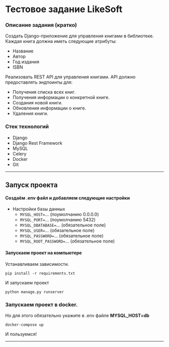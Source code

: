# Тестовое задание LikeSoft

### Описание задания (кратко)
Создать Django-приложение для управления книгами в библиотеке. Каждая книга должна иметь следующие атрибуты:
- Название
- Автор
- Год издания
- ISBN

Реализовать REST API для управления книгами. API должно предоставлять эндпоинты для:
- Получения списка всех книг.
- Получения информации о конкретной книге.
- Создания новой книги.
- Обновления информации о книге.
- Удаления книги.

### Стек технологий
- Django
- Django Rest Framework
- MySQL
- Celery
- Docker
- Git

---
## Запуск проекта

#### Создаём .env файл и добавляем следующие настройки

- Настройки базы данных 
  - `MYSQL_HOST=`... (поумолчанию 0.0.0.0)
  - `MYSQL_PORT=`... (поумолчанию 5432)
  - `MYSQL_DBATABASE=`... (обязательное поле)
  - `MYSQL_USER=`... (обязательное поле)
  - `MYSQL_PASSWORD=`... (обязательное поле)
  - `MYSQL_ROOT_PASSWORD=`... (обязательное поле)


#### Запускаем проект на компьютере
Устанавливаем зависимости.
```
pip install -r requirements.txt
```
И запускаем проект
```
python manage.py runserver
```

### Запускаем проект в docker.
Но для этого обязательно укажите в .env файле **MYSQL_HOST=db**

```
docker-compose up
```

И пользуемся!

---